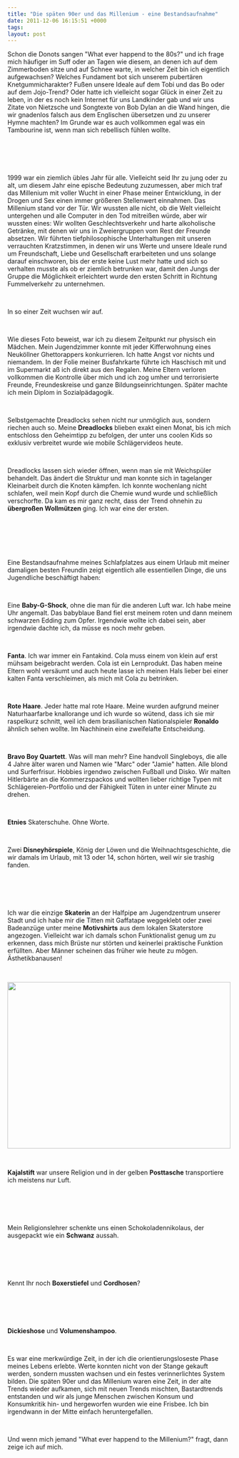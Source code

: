 ```yaml
---
title: "Die späten 90er und das Millenium - eine Bestandsaufnahme"
date: 2011-12-06 16:15:51 +0000
tags: 
layout: post
---
```

<p>
	Schon die Donots sangen &quot;What ever happend to the 80s?&quot; und ich frage mich häufiger im Suff oder an Tagen wie diesem, an denen ich auf dem Zimmerboden sitze und auf Schnee warte, in welcher Zeit bin ich eigentlich aufgewachsen? Welches Fundament bot sich unserem pubertären Knetgummicharakter? Fußen unsere Ideale auf dem Tobi und das Bo oder auf dem Jojo-Trend? Oder hatte ich vielleicht sogar Glück in einer Zeit zu leben, in der es noch kein Internet für uns Landkinder gab und wir uns Zitate von Nietzsche und Songtexte von Bob Dylan an die Wand hingen, die wir gnadenlos falsch aus dem Englischen übersetzen und zu unserer Hymne machten? Im Grunde war es auch vollkommen&nbsp;egal was ein Tambourine ist, wenn man sich rebellisch fühlen wollte.</p>
<p>
	&nbsp;</p>
<p>
	<img alt="" src="/files/tn_damer1.JPG" /></p>
<p>
	&nbsp;</p>
<p>
	1999 war ein ziemlich übles Jahr für alle. Vielleicht seid Ihr zu jung oder zu alt, um diesem Jahr eine epische Bedeutung zuzumessen, aber mich traf das Millenium mit voller Wucht in einer Phase meiner Entwicklung, in der Drogen und Sex einen immer größeren Stellenwert einnahmen. Das Millenium stand vor der Tür. Wir wussten alle nicht, ob die Welt vielleicht untergehen und alle Computer in den Tod mitreißen würde, aber wir wussten eines: Wir wollten Geschlechtsverkehr und harte alkoholische Getränke, mit denen wir uns in Zweiergruppen vom Rest der Freunde absetzen. Wir führten tiefphilosophische Unterhaltungen mit unseren verrauchten Kratzstimmen, in denen wir uns Werte und unsere Ideale rund um Freundschaft, Liebe und Gesellschaft erarbeiteten und uns solange darauf einschworen, bis der erste keine Lust mehr hatte und sich so verhalten musste als ob er ziemlich betrunken war, damit den Jungs der Gruppe die Möglichkeit erleichtert wurde den ersten Schritt in Richtung Fummelverkehr zu unternehmen.</p>
<p>
	&nbsp;</p>
<p>
	In so einer Zeit wuchsen wir auf.</p>
<p>
	&nbsp;</p>
<p>
	Wie dieses Foto beweist, war ich zu diesem Zeitpunkt nur physisch ein Mädchen. Mein Jugendzimmer konnte mit jeder Kifferwohnung eines Neuköllner Ghettorappers konkurrieren. Ich hatte Angst vor nichts und niemandem. In der Folie meiner Busfahrkarte führte ich Haschisch mit und im Supermarkt aß ich direkt aus den Regalen. Meine Eltern verloren vollkommen die Kontrolle über mich und ich zog umher und terrorisierte Freunde, Freundeskreise und ganze Bildungseinrichtungen. Später machte ich mein Diplom in Sozialpädagogik.</p>
<p>
	&nbsp;</p>
<p>
	Selbstgemachte Dreadlocks sehen nicht nur unmöglich aus, sondern riechen auch so. Meine <strong>Dreadlocks</strong> blieben exakt einen Monat, bis ich mich entschloss den Geheimtipp zu befolgen, der unter uns coolen Kids so exklusiv verbreitet wurde wie mobile Schlägervideos heute.</p>
<p>
	&nbsp;</p>
<p>
	Dreadlocks lassen sich wieder öffnen, wenn man sie mit Weichspüler behandelt. Das ändert die Struktur und man konnte sich in tagelanger Kleinarbeit durch die Knoten kämpfen. Ich konnte wochenlang nicht schlafen, weil mein Kopf durch die Chemie wund wurde und schließlich verschorfte. Da kam es mir ganz recht, dass der Trend ohnehin zu <strong>übergroßen Wollmützen</strong> ging. Ich war eine der ersten.</p>
<p>
	&nbsp;</p>
<p>
	<img alt="" src="/files/tn_damer2.JPG" /></p>
<p>
	<img alt="" src="/files/tn_damer3.JPG" /></p>
<p>
	&nbsp;</p>
<p>
	Eine Bestandsaufnahme meines Schlafplatzes aus einem Urlaub mit meiner damaligen besten Freundin zeigt eigentlich alle essentiellen Dinge, die uns Jugendliche beschäftigt haben:</p>
<p>
	&nbsp;</p>
<p>
	Eine <strong>Baby-G-Shock</strong>, ohne die man für die anderen Luft war. Ich habe meine Uhr angemalt. Das babyblaue Band fiel erst meinem roten und dann meinem schwarzen Edding zum Opfer. Irgendwie wollte ich dabei sein, aber irgendwie dachte ich, da müsse es noch mehr geben.</p>
<p>
	&nbsp;</p>
<p>
	<strong>Fanta</strong>. Ich war immer ein Fantakind. Cola muss einem von klein auf erst mühsam beigebracht werden. Cola ist ein Lernprodukt. Das haben meine Eltern wohl versäumt und auch heute lasse ich meinen Hals lieber bei einer kalten Fanta verschleimen, als mich mit Cola zu betrinken.</p>
<p>
	&nbsp;</p>
<p>
	<strong>Rote Haare</strong>. Jeder hatte mal rote Haare. Meine wurden aufgrund meiner Naturhaarfarbe knallorange und ich wurde so wütend, dass ich sie mir raspelkurz schnitt, weil ich dem brasilianischen Nationalspieler <strong>Ronaldo</strong> ähnlich sehen wollte. Im Nachhinein eine zweifelafte Entscheidung.</p>
<p>
	&nbsp;</p>
<p>
	<strong>Bravo Boy Quartett</strong>. Was will man mehr? Eine handvoll Singleboys, die alle 4 Jahre älter waren und Namen wie &quot;Marc&quot; oder &quot;Jamie&quot; hatten. Alle blond und Surferfrisur. Hobbies irgendwo zwischen Fußball und Disko. Wir malten Hitlerbärte an die Kommerzspackos und wollten lieber richtige Typen mit Schlägereien-Portfolio und der Fähigkeit Tüten in unter einer Minute zu drehen.</p>
<p>
	&nbsp;</p>
<p>
	<strong>Etnies</strong> Skaterschuhe. Ohne Worte.</p>
<p>
	&nbsp;</p>
<p>
	Zwei <strong>Disneyhörspiele</strong>,&nbsp;König der Löwen und die Weihnachtsgeschichte, die wir damals im Urlaub, mit 13 oder 14, schon hörten, weil wir sie trashig fanden.&nbsp;</p>
<p>
	&nbsp;</p>
<p>
	<img alt="" src="/files/tn_damer4.JPG" /></p>
<p>
	&nbsp;</p>
<p>
	Ich war die einzige <strong>Skaterin</strong> an der Halfpipe am Jugendzentrum unserer Stadt und ich habe mir die Titten mit Gaffatape weggeklebt oder zwei Badeanzüge unter meine <strong>Motivshirts</strong> aus dem lokalen Skaterstore angezogen. Vielleicht war ich damals schon Funktionalist genug um zu erkennen, dass mich Brüste nur störten und keinerlei praktische Funktion erfüllten. Aber Männer scheinen das früher wie heute zu mögen. Ästhetikbanausen!</p>
<p>
	&nbsp;</p>
<p>
	<img alt="" src="/files/tn_damer5.JPG" style="width: 500px; height: 373px; " /></p>
<p>
	&nbsp;</p>
<p>
	<strong>Kajalstift</strong> war unsere Religion und in der gelben <strong>Posttasche</strong> transportiere ich meistens nur Luft.&nbsp;</p>
<p>
	&nbsp;</p>
<p>
	<img alt="" src="/files/tn_damer7.JPG" /></p>
<p>
	&nbsp;</p>
<p>
	Mein Religionslehrer schenkte uns einen Schokoladennikolaus, der ausgepackt wie ein <strong>Schwanz</strong> aussah.</p>
<p>
	&nbsp;</p>
<p>
	<img alt="" src="/files/tn_damer8.JPG" /></p>
<p>
	&nbsp;</p>
<p>
	Kennt Ihr noch <strong>Boxerstiefel</strong> und <strong>Cordhosen</strong>?</p>
<p>
	&nbsp;</p>
<p>
	<img alt="" src="/files/tn_damer9.JPG" /></p>
<p>
	&nbsp;</p>
<p>
	<strong>Dickieshose</strong> und <strong>Volumenshampoo</strong>.</p>
<p>
	&nbsp;</p>
<p>
	Es war eine merkwürdige Zeit, in der ich die orientierungsloseste Phase meines Lebens erlebte. Werte konnten nicht von der Stange gekauft werden, sondern mussten wachsen und ein festes verinnerlichtes System bilden. Die späten 90er und das Millenium waren eine Zeit, in der alte Trends wieder aufkamen, sich mit neuen Trends mischten, Bastardtrends entstanden und wir als junge Menschen zwischen Konsum und Konsumkritik hin- und hergeworfen wurden wie eine Frisbee. Ich bin irgendwann in der Mitte einfach heruntergefallen.&nbsp;</p>
<p>
	&nbsp;</p>
<p>
	Und wenn mich jemand &quot;What ever happend to the Millenium?&quot; fragt, dann zeige ich auf mich.</p>
<p>
	&nbsp;</p>
<p>
	&nbsp;</p>

